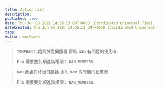```yaml
---
title: Action List
description:
published: true
date: Thu Jun 03 2021 14:35:13 GMT+0000 (Coordinated Universal Time)
dateCreated: Thu Jun 03 2021 14:35:13 GMT+0000 (Coordinated Universal Time)
tags:
editor: markdown
---
```


> `TEMPBAN`
> 此處罰將從伺服器 暫時 ban 有問題的使用者.
>
> Filo 需要要此項進階權限： ``BAN_MEMBERS``.

> `BAN`
> 此處罰將從伺服器 永久 ban 有問題的使用者.
>
> Filo 需要要此項進階權限： ``BAN_MEMBERS``.
